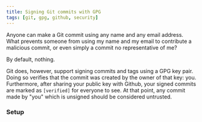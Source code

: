 ```yaml
---
title: Signing Git commits with GPG
tags: [git, gpg, github, security]
---
```


Anyone can make a Git commit using any name and any email address. What prevents
someone from using my name and my email to contribute a malicious commit, or
even simply a commit no representative of me?

By default, nothing.

Git does, however, support signing commits and tags using a GPG key pair. Doing
so verifies that the commit was created by the owner of that key: you.
Furthermore, after sharing your public key with Github, your signed commits are
marked as `[verified]` for everyone to see. At that point, any commit made by
"you" which is unsigned should be considered untrusted.

### Setup
